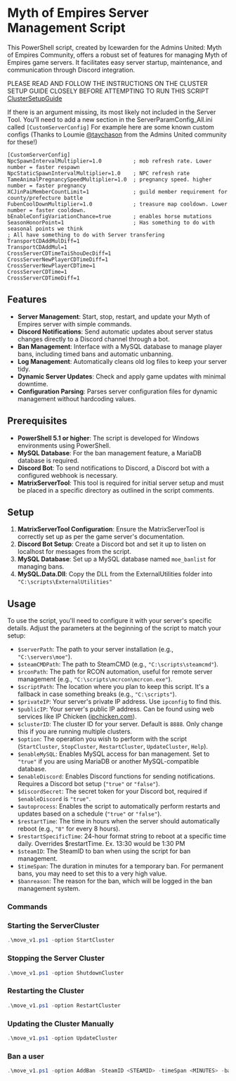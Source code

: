 # Myth of Empires Server Management Script

This PowerShell script, created by Icewarden for the Admins United: Myth of Empires Community, offers a robust set of features for managing Myth of Empires game servers. It facilitates easy server startup, maintenance, and communication through Discord integration. 

PLEASE READ AND FOLLOW THE INSTRUCTIONS ON THE CLUSTER SETUP GUIDE CLOSELY BEFORE ATTEMPTING TO RUN THIS SCRIPT
[ClusterSetupGuide](https://steamcommunity.com/sharedfiles/filedetails/?id=3165697002)

If there is an argument missing, its most likely not included in the Server Tool. You'll need to add a new section in the ServerParamConfig_All.ini called ```[CustomServerConfig]```
For example here are some known custom configs (Thanks to Loumie [@taychason](https://github.com/taychason) from the Admins United community for these!)

```
[CustomServerConfig]
NpcSpawnIntervalMultiplier=1.0          ; mob refresh rate. Lower number = faster respawn
NpcStaticSpawnIntervalMultiplier=1.0    ; NPC refresh rate
TameAnimalPregnancySpeedMultiplier=1.0  ; pregnancy speed. higher number = faster pregnancy
XCJinPaiMemberCountLimit=1              ; guild member requirement for county/prefecture battle
FubenCoolDownMultiplier=1.0             ; treasure map cooldown. Lower number = faster cooldown.
bEnableConfigVariationChance=true       ; enables horse mutations
SeasonHonorPoint=1                      ; Has something to do with seasonal points we think
; All have something to do with Server transfering
TransportCDAddMulDiff=1
TransportCDAddMul=1
CrossServerCDTimeTaiShouDecDiff=1
CrossServerNewPlayerCDTimeDiff=1
CrossServerNewPlayerCDTime=1
CrossServerCDTime=1
CrossServerCDTimeDiff=1
```

## Features

- **Server Management**: Start, stop, restart, and update your Myth of Empires server with simple commands.
- **Discord Notifications**: Send automatic updates about server status changes directly to a Discord channel through a bot.
- **Ban Management**: Interface with a MySQL database to manage player bans, including timed bans and automatic unbanning.
- **Log Management**: Automatically cleans old log files to keep your server tidy.
- **Dynamic Server Updates**: Check and apply game updates with minimal downtime.
- **Configuration Parsing**: Parses server configuration files for dynamic management without hardcoding values.

## Prerequisites

- **PowerShell 5.1 or higher**: The script is developed for Windows environments using PowerShell.
- **MySQL Database**: For the ban management feature, a MariaDB database is required.
- **Discord Bot**: To send notifications to Discord, a Discord bot with a configured webhook is necessary.
- **MatrixServerTool**: This tool is required for initial server setup and must be placed in a specific directory as outlined in the script comments.

## Setup

1. **MatrixServerTool Configuration**: Ensure the MatrixServerTool is correctly set up as per the game server's documentation.
2. **Discord Bot Setup**: Create a Discord bot and set it up to listen on localhost for messages from the script.
3. **MySQL Database**: Set up a MySQL database named `moe_banlist` for managing bans.
4. **MySQL.Data.Dll**: Copy the DLL from the ExternalUtilities folder into `"C:\scripts\ExternalUtilities"`

## Usage

To use the script, you'll need to configure it with your server's specific details. Adjust the parameters at the beginning of the script to match your setup:

- `$serverPath`: The path to your server installation (e.g., `"C:\servers\moe"`).
- `$steamCMDPath`: The path to SteamCMD (e.g., `"C:\scripts\steamcmd"`).
- `$rconPath`: The path for RCON automation, useful for remote server management (e.g., `"C:\scripts\mcrcon\mcrcon.exe"`).
- `$scriptPath`: The location where you plan to keep this script. It's a fallback in case something breaks (e.g., `"C:\scripts"`).
- `$privateIP`: Your server's private IP address. Use `ipconfig` to find this.
- `$publicIP`: Your server's public IP address. Can be found using web services like IP Chicken ([ipchicken.com](https://ipchicken.com)).
- `$clusterID`: The cluster ID for your server. Default is `8888`. Only change this if you are running multiple clusters.
- `$option`: The operation you wish to perform with the script (`StartCluster`, `StopCluster`, `RestartCluster`, `UpdateCluster`, `Help`).
- `$enableMySQL`: Enables MySQL access for ban management. Set to `"true"` if you are using MariaDB or another MySQL-compatible database.
- `$enableDiscord`: Enables Discord functions for sending notifications. Requires a Discord bot setup (`"true"` or `"false"`).
- `$discordSecret`: The secret token for your Discord bot, required if `$enableDiscord` is `"true"`.
- `$autoprocess`: Enables the script to automatically perform restarts and updates based on a schedule (`"true"` or `"false"`).
- `$restartTime`: The time in hours when the server should automatically reboot (e.g., `"8"` for every 8 hours).
- `$restartSpecificTime`: 24-hour format string to reboot at a specific time daily. Overrides $restartTime. Ex. 13:30 would be 1:30 PM
- `$steamID`: The SteamID to ban when using the script for ban management.
- `$timeSpan`: The duration in minutes for a temporary ban. For permanent bans, you may need to set this to a very high value.
- `$banreason`: The reason for the ban, which will be logged in the ban management system.

### Commands

### Starting the ServerCluster

```powershell
.\move_v1.ps1 -option StartCluster
```

### Stopping the Server Cluster
```powershell
.\move_v1.ps1 -option ShutdownCluster
```

### Restarting the Cluster
```powershell
.\move_v1.ps1 -option RestartCluster
```

### Updating the Cluster Manually
```powershell
.\move_v1.ps1 -option UpdateCluster
```

### Ban a user
```powershell
.\move_v1.ps1 -option AddBan -SteamID <STEAMID> -timeSpan <MINUTES> -banReason <REASON>
```